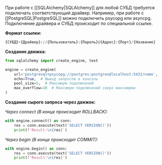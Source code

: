 При работе с [[SQLAlchemy|SQLAlchemy]] для любой СУБД требуется подключать соответствующий драйвер. Например, при работе с [[PostgreSQL|PostgreSQL]] можно подключить psycopg или asyncpg. Подключение драйвера и СУБД происходит по специальной ссылке.

**Формат ссылки:**

```Python
{СУБД}+{Драйвер}://{Пользователь}:{Пароль}@{Адрес}:{Порт}/{Название}
```

**Создание движка:**

```Python
from sqlalchemy import create_engine, text

engine = create_engine(
	url='postgresql+psycopg://postgres:postgres@localhost:5432/name',
	echo=True,  # Вывод запросов в консоль
	pool_size=5,  # Максимум подключений
	max_overflow=10  # Максимум подключений сверх максимума
)
```

**Создание сырого запроса через движок:**

*Через connect (В конце происходит ROLLBACK):*

```Python
with engine.connect() as conn:
	res = conn.execute(text('SELECT VERSION()'))
	print(f'Result:\n{res}')
```

*Через begin (В конце происходит COMMIT):*

```Python
with engine.begin() as conn:
	res = conn.execute(text('SELECT VERSION()'))
	print(f'Result:\n{res}')
```
